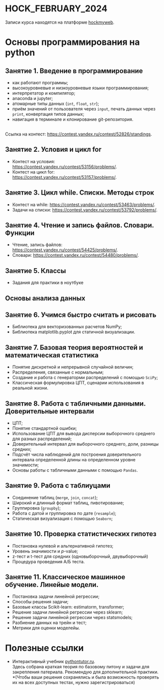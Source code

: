 # HOCK_FEBRUARY_2024

Записи курса находятся на платформе <a href="http://hockmyweb.ru">hockmyweb</a>.

# Основы программирования на python
## Занятие 1. Введение в программирование
* как работают программы;
* высокоуровневые и низкоуровневые языки программирования;
* интерпретатор и компилятор;
* anaconda и jupyter;
* атомарные типы данных (`int`, `float`, `str`);
* приём значений от пользователя через `input`, печать данных через `print`, конвертация типов данных;
* навигация в терминале и клонирование git-репозитория.
<br>
Ссылка на контест: <a href="https://contest.yandex.ru/contest/52826/standings">https://contest.yandex.ru/contest/52826/standings</a>.
<br>

## Занятие 2. Условия и цикл for

* Контест на условия: <a href="https://contest.yandex.ru/contest/53156/problems/">https://contest.yandex.ru/contest/53156/problems/</a>.<br>
* Контест на цикл for: <a href="https://contest.yandex.ru/contest/53157/problems/">https://contest.yandex.ru/contest/53157/problems/</a>.

## Занятие 3. Цикл while. Списки. Методы строк

* Контест на while: <a href="https://contest.yandex.ru/contest/53463/problems/">https://contest.yandex.ru/contest/53463/problems/</a>.<br>
* Задачи на списки: <a href="https://contest.yandex.ru/contest/53792/problems/">https://contest.yandex.ru/contest/53792/problems/</a>.

## Занятие 4. Чтение и запись файлов. Словари. Функции

* Чтение, запись файлов: <a href="https://contest.yandex.ru/contest/54425/problems/">https://contest.yandex.ru/contest/54425/problems/</a>.<br>
* Словари: <a href="https://contest.yandex.ru/contest/54480/problems/">https://contest.yandex.ru/contest/54480/problems/</a>.

## Занятие 5. Классы

* Задания для практики в ноутбуке

## Основы анализа данных
## Занятие 6. Учимся быстро считать и рисовать
* Библиотека для векторизованных расчетов NumPy;
* Библиотека matplotlib.pyplot для статичной визуализации.
## Занятие 7. Базовая теория вероятностей и математическая статистика
* Понятие дискретной и непрерывной случайной величин;
* Распределения, связанные с нормальным;
* Создание и работа с генераторми распределений с помощью `SciPy`;
* Классическая формулировка ЦПТ, сценарии использования в реальной жизни.
## Занятие 8. Работа с табличными данными. Доверительные интервали
* ЦПТ;
* Понятие стандартной ошибки;
* Использование ЦПТ для вывода дисперсии выборочного среднего для разных распределений;
* Доверительный интервал для выборочного среднего, доли, разницы средних;
* Подсчёт числа наблюдений для построения доверительного интервала определенной длины на определенном уровне значимости;
* Основы работы с табличными данными с помощью `Pandas`.

## Занятие 9. Работа с таблиуцами
* Соединение таблиц (`merge`, `join`, `concat`);
* Широкий и длинный формат таблиц, пивотирование;
* Группировка (`groupby`);
* Работа с датой и группировка по дате (`resample`);
* Статическая визуализация с помощью `Seaborn`;

## Занятие 10. Проверка статистических гипотез
* Постановка нулевой и альтернативной гипотез;
* Уровень значимости и _p_-value;
* z-тест и t-тест для средних (одновыборочный, двувыборочный)
* Процедура проведения А/Б теста.

## Занятие 11. Классическое машинное обучение. Линейые модели.
* Постановка задачи линейной регрессии;
* Способы решения задачи;
* Базовые классы Scikit-learn: estimatorm, transformer;
* Решение задачи линейной регрессии через sklearn;
* Решение задачи линейной регрессии через statsmodels;
* Разбиение данных на трейн и тест;
* Метрики для оценки моделейы.

# Полезные ссылки

- Интерактивный учебник <a href="https://pythontutor.ru/lessons/inout_and_arithmetic_operations/">pythontutor.ru</a>.<br>
Здесь собрана краткая теория по базовому питону и задачи для закрепления патериала. Рекомендую для дополнительной практики. *(Чтобы ваши решения сохранялись и была возможность проверять их на всех доступных тестах, нужно зарегистрироваться)
